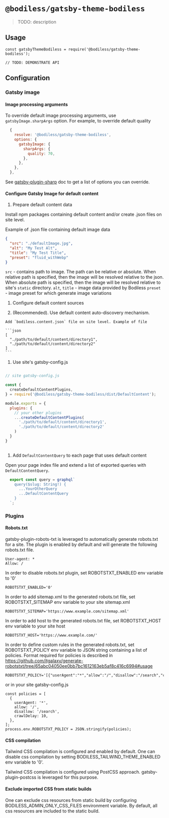 # `@bodiless/gatsby-theme-bodiless`

> TODO: description

## Usage

```
const gatsbyThemeBodiless = require('@bodiless/gatsby-theme-bodiless');

// TODO: DEMONSTRATE API
```

## Configuration

### Gatsby image

#### Image processing arguments

To override default image processing arguments, use `gatsbyImage.sharpArgs` option. For example, to override default quality

```js
  {
    resolve: '@bodiless/gatsby-theme-bodiless',
    options: {
      gatsbyImage: {
        sharpArgs: {
          quality: 70,
        },
      },
    },
  },
```

See [gatsby-plugin-sharp](https://www.gatsbyjs.com/plugins/gatsby-plugin-sharp/) doc to get a list of options you can override.

#### Configure Gatsby Image for default content

1. Prepare default content data

Install npm packages containing default content and/or create .json files on site level.

Example of .json file containing default image data

```json
{
  "src": "./defaultImage.jpg",
  "alt": "My Test Alt",
  "title": "My Test Title",
  "preset": "fluid_withWebp"
}
```

`src` - contains path to image. The path can be relative or absolute. When relative path is specified, then the image will be resolved relative to the json. When absolute path is specified, then the image will be resolved relative to site's `static` directory.
`alt`, `title` - image data provided by Bodiless
`preset` - image preset for which generate image variations

1. Configure default content sources

  1. (Recommended). Use default content auto-discovery mechanism.

    Add `bodiless.content.json` file on site level. Example of file
  
    ```json
    [
      "./path/to/default/content/directory1",
      "./path/to/default/content/directory2"
    ]
    ```

  1. Use site's gatsby-config.js

  ```js

  // site gatsby-config.js

  const {
    createDefaultContentPlugins,
  } = require('@bodiless/gatsby-theme-bodiless/dist/DefaultContent');

  module.exports = {
    plugins: {
      // your other plugins
      ...createDefaultContentPlugins(
        './path/to/default/content/directory1',
        './path/to/default/content/directory2'
      )
    }
  }
    
  ```
  
1. Add `DefaultContentQuery` to each page that uses default content

  Open your page index file and extend a list of exported queries with `DefaultContentQuery`.

  ```js
    export const query = graphql`
      query($slug: String!) {
        ...YourOtherQuery
        ...DefaultContentQuery
      }
    `;
  ```

### Plugins

#### Robots.txt

gatsby-plugin-robots-txt is leveraged to automatically generate robots.txt for a site. The plugin is enabled by default and will generate the following robots.txt file.
```
User-agent: *
Allow: /
```
In order to disable robots.txt plugin, set ROBOTSTXT_ENABLED env variable to '0'
```
ROBOTSTXT_ENABLED='0'
```
In order to add sitemap.xml to the generated robots.txt file, set ROBOTSTXT_SITEMAP env variable to your site sitemap.xml
```
ROBOTSTXT_SITEMAP='https://www.example.com/sitemap.xml'
```
In order to add host to the generated robots.txt file, set ROBOTSTXT_HOST env variable to your site host
```
ROBOTSTXT_HOST='https://www.example.com/'
```
In order to define custom rules in the generated robots.txt, set ROBOTSTXT_POLICY env variable to JSON string containing a list of policies. Format required for policies is described in https://github.com/itgalaxy/generate-robotstxt/tree/65abc04050ee0bb7bc1612163eb5af8c416c6994#usage
```
ROBOTSTXT_POLICY='[{"userAgent":"*","allow":"/","disallow":"/search","crawlDelay":10}]'
```
or in your site gatsby-config.js
```
const policies = [
  {
    userAgent: '*',
    allow: '/',
    disallow: '/search',
    crawlDelay: 10,
  },
];
process.env.ROBOTSTXT_POLICY = JSON.stringify(policies);
```

#### CSS compilation

Tailwind CSS compilation is configured and enabled by default. One can disable css compilation by setting BODILESS_TAILWIND_THEME_ENABLED env variable to '0'.

Tailwind CSS compilation is configured using PostCSS approach. gatsby-plugin-postcss is leveraged for this purpose.

#### Exclude imported CSS from static builds

One can exclude css resources from static build by configuring BODILESS_ADMIN_ONLY_CSS_FILES environment variable. By default, all css resources are included to the static build.
